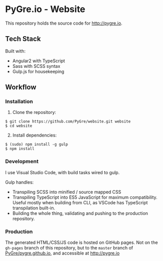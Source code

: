 # PyGre.io - Website

This repository holds the source code for http://pygre.io.

## Tech Stack

Built with:

* Angular2 with TypeScript
* Sass with SCSS syntax
* Gulp.js for housekeeping

## Workflow

### Installation

1. Clone the repository:
```
$ git clone https://github.com/PyGre/website.git website
$ cd website
```
2. Install dependencies:
```
$ (sudo) npm install -g gulp
$ npm install
```

### Development

I use Visual Studio Code, with build tasks wired to gulp.

Gulp handles:
* Transpiling SCSS into minified / source mapped CSS
* Transpiling TypeScript into ES5 JavaScript for maximum compatibility. Useful
mostly when building from CLI, as VSCode has TypeScript transpilation built-in.
* Building the whole thing, validating and pushing to the production repository.

### Production

The generated HTML/CSS/JS code is hosted on GitHub pages. Not on the `gh-pages`
branch of this repository, but to the `master` branch of [PyGre/pygre.github.io](https://github.com/PyGre/pygre.github.io),
and accessible at http://pygre.io
